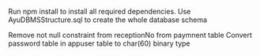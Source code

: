 Run npm install to install all required dependencies.
Use AyuDBMSStructure.sql to create the whole database schema

Remove not null constraint from receptionNo from paymnent table
Convert password table in appuser table to char(60) binary type